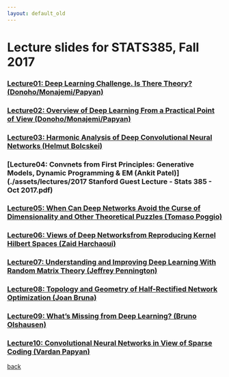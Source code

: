 ```yaml
---
layout: default_old
---
```


# Lecture slides for STATS385, Fall 2017


### [Lecture01: Deep Learning Challenge. Is There Theory? (Donoho/Monajemi/Papyan)](./assets/lectures/StanfordStats385-20170927-Lecture01-Donoho.pdf)

### [Lecture02: Overview of Deep Learning From a Practical Point of View (Donoho/Monajemi/Papyan)](./assets/lectures/Lecture-02-AsCorrected.pdf)

### [Lecture03: Harmonic Analysis of Deep Convolutional Neural Networks (Helmut Bolcskei)](./assets/lectures/bolcskei-stats385-slides.pdf)

### [Lecture04: Convnets from First Principles: Generative Models, Dynamic Programming & EM (Ankit Patel)](./assets/lectures/2017 Stanford Guest Lecture - Stats 385 - Oct 2017.pdf)

### [Lecture05: When Can Deep Networks Avoid the Curse of Dimensionality and Other Theoretical Puzzles (Tomaso Poggio)](./assets/lectures/StanfordStats385-20171025-Lecture05-Poggio.pdf)

### [Lecture06: Views of Deep Networksfrom Reproducing Kernel Hilbert Spaces (Zaid Harchaoui)](./assets/lectures/lecture6_stats385_stanford_nov17.pdf)

### [Lecture07: Understanding and Improving Deep Learning With Random Matrix Theory (Jeffrey Pennington)](./assets/lectures/Understanding_and_improving_deep_learing_with_random_matrix_theory.pdf)

### [Lecture08: Topology and Geometry of Half-Rectified Network Optimization (Joan Bruna)](./assets/lectures/stanford_nov15.pdf)

### [Lecture09: What’s Missing from Deep Learning? (Bruno Olshausen)](./assets/lectures/lecture-09--20171129.pdf)

### [Lecture10: Convolutional Neural Networks in View of Sparse Coding (Vardan Papyan)](./assets/lectures/lecture-10--20171206.pdf)

[back](./)
